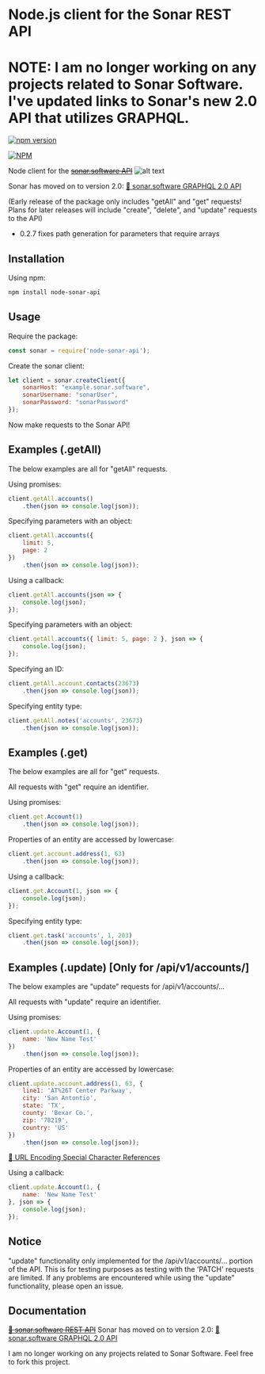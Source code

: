 # Node.js client for the Sonar REST API

# NOTE: I am no longer working on any projects related to Sonar Software. I've updated links to Sonar's new 2.0 API that utilizes GRAPHQL.

[![npm version](https://badge.fury.io/js/node-sonar-api.svg)](https://badge.fury.io/js/node-sonar-api)

[![NPM](https://nodei.co/npm/node-sonar-api.png)](https://nodei.co/npm/node-sonar-api/)

Node client for the [~~sonar.software API~~](https://sonar.software/apidoc/) ![alt text](https://i.imgur.com/oZIYoDn.png?2 "Sonar Logo")

Sonar has moved on to version 2.0:
[📖 sonar.software GRAPHQL 2.0 API](https://api.sonar.software/)

(Early release of the package only includes "getAll" and "get" requests! Plans for later releases will include "create", "delete", and "update" requests to the API)

* 0.2.7 fixes path generation for parameters that require arrays

## Installation
Using npm:
```sh
npm install node-sonar-api
```


## Usage
Require the package:
```javascript
const sonar = require('node-sonar-api');
```

Create the sonar client:
```javascript
let client = sonar.createClient({
    sonarHost: "example.sonar.software",
    sonarUsername: "sonarUser",
    sonarPassword: "sonarPassword"
});
```

Now make requests to the Sonar API!


## Examples (.getAll)
The below examples are all for "getAll" requests.

Using promises:
```javascript
client.getAll.accounts()
    .then(json => console.log(json));
```
Specifying parameters with an object:
```javascript
client.getAll.accounts({
    limit: 5,
    page: 2
})
    .then(json => console.log(json));
```

Using a callback:
```javascript
client.getAll.accounts(json => {
    console.log(json);
});
```
Specifying parameters with an object:
```javascript
client.getAll.accounts({ limit: 5, page: 2 }, json => {
    console.log(json);
});
```

Specifying an ID:
```javascript
client.getAll.account.contacts(23673)
    .then(json => console.log(json));
```

Specifying entity type:
```javascript
client.getAll.notes('accounts', 23673)
    .then(json => console.log(json));
```


## Examples (.get)
The below examples are all for "get" requests.

All requests with "get" require an identifier.

Using promises:
```javascript
client.get.Account(1)
    .then(json => console.log(json));
```
Properties of an entity are accessed by lowercase:
```javascript
client.get.account.address(1, 63)
    .then(json => console.log(json));
```

Using a callback:
```javascript
client.get.Account(1, json => {
    console.log(json);
});
```

Specifying entity type:
```javascript
client.get.task('accounts', 1, 203)
    .then(json => console.log(json));
```


## Examples (.update) [Only for /api/v1/accounts/]
The below examples are "update" requests for /api/v1/accounts/...

All requests with "update" require an identifier.

Using promises:
```javascript
client.update.Account(1, {
    name: 'New Name Test'
})
    .then(json => console.log(json));
```
Properties of an entity are accessed by lowercase:
```javascript
client.update.account.address(1, 63, {
    line1: 'AT%26T Center Parkway',
    city: 'San Antontio',
    state: 'TX',
    county: 'Bexar Co.',
    zip: '78219',
    country: 'US'
})
    .then(json => console.log(json));
```
[📖 URL Encoding Special Character References](https://www.w3schools.com/tags/ref_urlencode.asp)

Using a callback:
```javascript
client.update.Account(1, { 
    name: 'New Name Test' 
}, json => {
    console.log(json);
});
```
## Notice
"update" functionality only implemented for the /api/v1/accounts/... portion of the API. This is for testing purposes as testing with the 'PATCH' requests are limited. If any problems are encountered while using the "update" functionality, please open an issue.

## Documentation
[~~📖 sonar.software REST API~~](https://sonar.software/apidoc/)
Sonar has moved on to version 2.0:
[📖 sonar.software GRAPHQL 2.0 API](https://api.sonar.software/)

I am no longer working on any projects related to Sonar Software.
Feel free to fork this project.
